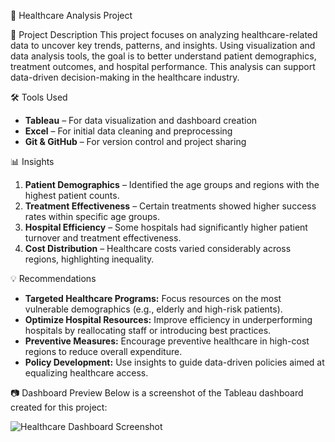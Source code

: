  🏥 Healthcare Analysis Project

 📖 Project Description
This project focuses on analyzing healthcare-related data to uncover key trends, patterns, and insights. Using visualization and data analysis tools, the goal is to better understand patient demographics, treatment outcomes, and hospital performance. This analysis can support data-driven decision-making in the healthcare industry.

 🛠️ Tools Used
- **Tableau** – For data visualization and dashboard creation  
- **Excel** – For initial data cleaning and preprocessing   
- **Git & GitHub** – For version control and project sharing  

 📊 Insights
1. **Patient Demographics** – Identified the age groups and regions with the highest patient counts.  
2. **Treatment Effectiveness** – Certain treatments showed higher success rates within specific age groups.  
3. **Hospital Efficiency** – Some hospitals had significantly higher patient turnover and treatment effectiveness.  
4. **Cost Distribution** – Healthcare costs varied considerably across regions, highlighting inequality.  

 💡 Recommendations
- **Targeted Healthcare Programs:** Focus resources on the most vulnerable demographics (e.g., elderly and high-risk patients).  
- **Optimize Hospital Resources:** Improve efficiency in underperforming hospitals by reallocating staff or introducing best practices.  
- **Preventive Measures:** Encourage preventive healthcare in high-cost regions to reduce overall expenditure.  
- **Policy Development:** Use insights to guide data-driven policies aimed at equalizing healthcare access.  

 📷 Dashboard Preview
Below is a screenshot of the Tableau dashboard created for this project:

![Healthcare Dashboard Screenshot](./Images/healthcare.png)
